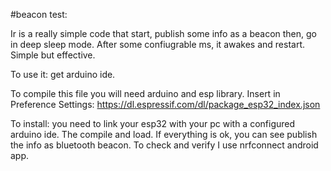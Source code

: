 #beacon test:


Ir is a really simple code that start, publish some info as a beacon then, go in deep sleep mode. After some confiugrable ms, it awakes and restart. Simple but effective. 

To use it: get arduino ide. 

To compile this file you will need arduino and esp library. 
Insert in Preference Settings: https://dl.espressif.com/dl/package_esp32_index.json 

To install: you need to link your esp32 with your pc with a configured arduino ide. The compile and load. If everything is ok, you can see publish the info as bluetooth beacon. To check and verify I use nrfconnect android app. 
